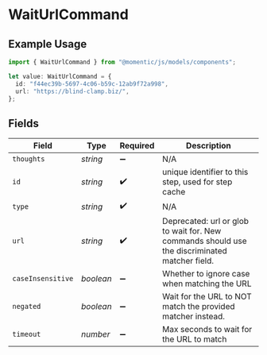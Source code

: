 # WaitUrlCommand

## Example Usage

```typescript
import { WaitUrlCommand } from "@momentic/js/models/components";

let value: WaitUrlCommand = {
  id: "f44ec39b-5697-4c06-b59c-12ab9f72a998",
  url: "https://blind-clamp.biz/",
};
```

## Fields

| Field                                                                                         | Type                                                                                          | Required                                                                                      | Description                                                                                   |
| --------------------------------------------------------------------------------------------- | --------------------------------------------------------------------------------------------- | --------------------------------------------------------------------------------------------- | --------------------------------------------------------------------------------------------- |
| `thoughts`                                                                                    | *string*                                                                                      | :heavy_minus_sign:                                                                            | N/A                                                                                           |
| `id`                                                                                          | *string*                                                                                      | :heavy_check_mark:                                                                            | unique identifier to this step, used for step cache                                           |
| `type`                                                                                        | *string*                                                                                      | :heavy_check_mark:                                                                            | N/A                                                                                           |
| `url`                                                                                         | *string*                                                                                      | :heavy_check_mark:                                                                            | Deprecated: url or glob to wait for. New commands should use the discriminated matcher field. |
| `caseInsensitive`                                                                             | *boolean*                                                                                     | :heavy_minus_sign:                                                                            | Whether to ignore case when matching the URL                                                  |
| `negated`                                                                                     | *boolean*                                                                                     | :heavy_minus_sign:                                                                            | Wait for the URL to NOT match the provided matcher instead.                                   |
| `timeout`                                                                                     | *number*                                                                                      | :heavy_minus_sign:                                                                            | Max seconds to wait for the URL to match                                                      |